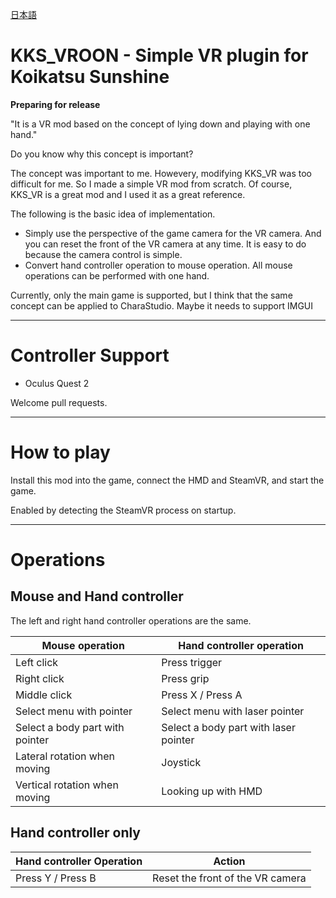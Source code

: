 [日本語](README.ja.md)

# KKS_VROON - Simple VR plugin for Koikatsu Sunshine

**Preparing for release**

"It is a VR mod based on the concept of lying down and playing with one hand."

Do you know why this concept is important?

The concept was important to me. Howevery, modifying KKS_VR was too difficult for me.
So I made a simple VR mod from scratch. Of course, KKS_VR is a great mod and I used it as a great reference.

The following is the basic idea of implementation.

- Simply use the perspective of the game camera for the VR camera. And you can reset the front of the VR camera at any time. It is easy to do because the camera control is simple.
- Convert hand controller operation to mouse operation. All mouse operations can be performed with one hand.

Currently, only the main game is supported, but I think that the same concept can be applied to CharaStudio.
Maybe it needs to support IMGUI

----

# Controller Support

- Oculus Quest 2

Welcome pull requests.

----

# How to play

Install this mod into the game, connect the HMD and SteamVR, and start the game.

Enabled by detecting the SteamVR process on startup.

----

# Operations
## Mouse and Hand controller
The left and right hand controller operations are the same.

|Mouse operation|Hand controller operation|
|----|----|
|Left click|Press trigger|
|Right click|Press grip|
|Middle click|Press X / Press A|
|Select menu with pointer|Select menu with laser pointer|
|Select a body part with pointer|Select a body part with laser pointer|
|Lateral rotation when moving|Joystick|
|Vertical rotation when moving|Looking up with HMD|

## Hand controller only
|Hand controller Operation|Action|
|----|----|
|Press Y / Press B|Reset the front of the VR camera|
